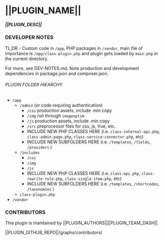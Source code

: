# ||PLUGIN_NAME||

##### ||PLUGIN_DESC||

### DEVELOPER NOTES

TL;DR - Custom code in `/app`, PHP packages in `/vendor`, main file of importance is `/app/class-plugin.php` and plugin gets loaded by `main.php` in the current directory.

For more, see DEV-NOTES.md. Note production and development dependencies in package.json and composer.json.

###### PLUGIN FOLDER HIEARCHY

* `/app`
    * `/admin` (or code requiring authentication)
        * `/css` production assets, include .min copy
        * `/img` run through `imageoptim`
        * `/js` production assets, include .min copy
        * `/src` preprocessor files for css, js, Vue, etc.
        * INCLUDE NEW PHP CLASSES HERE (i.e. `class-internal-api.php`, `class-admin-page.php`, `class-service-connector.php`, etc)
        * INCLUDE NEW SUBFOLDERS HERE (i.e. `/templates`, `/fields`, `/providers` )
    * `/includes`
        * `/css`
        * `/img`
        * `/js`
        * INCLUDE NEW PHP CLASSES HERE (i.e. `class-api.php`, `class-rewrite-rule.php`, `class-single-item.php`, etc)
        * INCLUDE NEW SUBFOLDERS HERE (i.e. `/templates`, `/shortcodes`, `/taxonomies` )
    * `class-plugin.php`
* `/vendor`

### CONTRIBUTORS

This plugin is maintained by ||PLUGIN_AUTHORS||||PLUGIN_TEAM_DASH||.

||PLUGIN_GITHUB_REPO||/graphs/contributors/